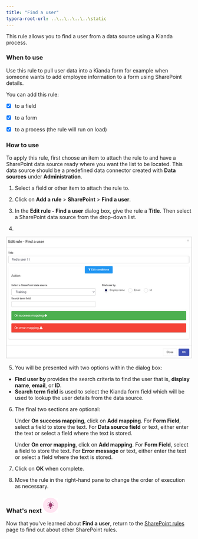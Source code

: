 ```yaml
---
title: "Find a user"
typora-root-url: ..\..\..\..\..\static
---
```


This rule allows you to find a user from a data source using a Kianda process.

### When to use

Use this rule to pull user data into a Kianda form for example when someone wants to add employee information to a form using SharePoint details.

You can add this rule:

- [x] to a field
- [x] to a form 
- [x] to a process (the rule will run on load)

 

### How to use

To apply this rule, first choose an item to attach the rule to and have a SharePoint data source ready where you want the list to be located. This data source should be a predefined data connector created with **Data sources** under **Administration**. 

1. Select a field or other item to attach the rule to.

2. Click on **Add a rule** > **SharePoint** > **Find a user**.

3. In the **Edit rule - Find a user** dialog box, give the rule a **Title**. Then select a SharePoint data source from the drop-down list.

4. 
  ![Find a user dialog box](/images/find-a-user-rule.jpg)

5. You will be presented with two options within the dialog box:

  - **Find user by** provides the search criteria to find the user that is, **display name**, **email**, or **ID**. 
  - **Search term field** is used to select the Kianda form field which will be used to lookup the user details from the data source. 

6. The final two sections are optional:

   Under **On success mapping**, click on **Add mapping**. 
   	For **Form Field**, select a field to store the text. 
   	For **Data source field** or text, either enter the text or 
   	select a field where the text is stored.

   Under **On error mapping**, click on **Add mapping**. 
   	For **Form Field**, select a field to store the text. 
   	For **Error message** or text, either enter the text or 
   	select a field where the text is stored.

7. Click on **OK** when complete.

8. Move the rule in the right-hand pane to change the order of execution as necessary.



### What's next  ![Idea icon](/../content/docs/platform/rules/sharepoint/find-a-user.assets/18.png) ###

Now that you've learned about **Find a user**, return to the [SharePoint rules](/docs/platform/rules/sharepoint/) page to find out about other SharePoint rules. 
